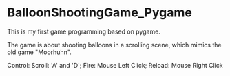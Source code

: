 # BalloonShootingGame_Pygame
 This is my first game programming based on pygame.
 
 The game is about shooting balloons in a scrolling scene, which mimics the old game "Moorhuhn". 
 
 Control: 
   Scroll: 'A' and 'D';
   Fire: Mouse Left Click;
   Reload: Mouse Right Click
